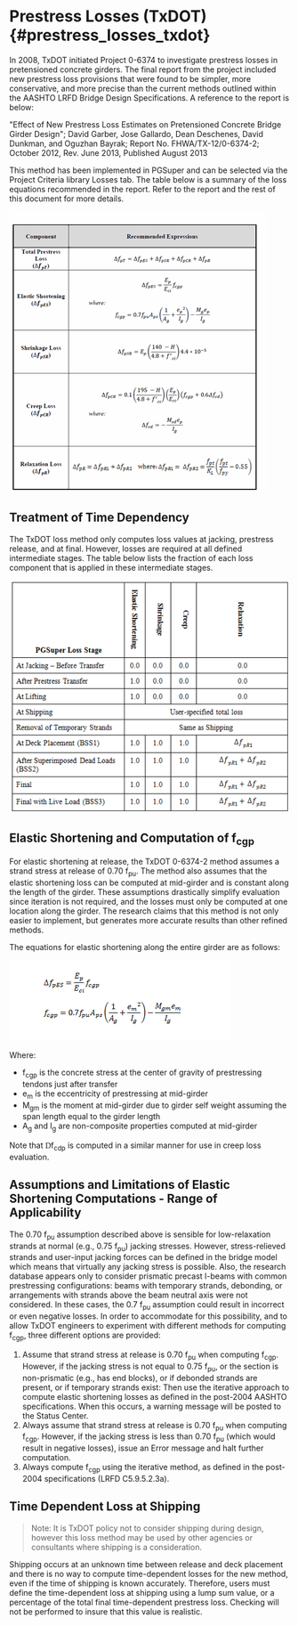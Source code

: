 Prestress Losses (TxDOT) {#prestress_losses_txdot}
======================================
In 2008, TxDOT initiated Project 0-6374 to investigate prestress losses in pretensioned concrete girders. The final report from the project included new prestress loss provisions that were found to be simpler, more conservative, and more precise than the current methods outlined within the AASHTO LRFD Bridge Design Specifications. A reference to the report is below:

"Effect of New Prestress Loss Estimates on Pretensioned Concrete Bridge Girder Design"; David Garber, Jose Gallardo, Dean Deschenes, David Dunkman, and Oguzhan Bayrak; Report No. FHWA/TX-12/0-6374-2; October 2012, Rev. June 2013, Published August 2013

This method has been implemented in PGSuper and can be selected via the Project Criteria library Losses tab. The table below is a summary of the loss equations recommended in the report. Refer to the report and the rest of this document for more details.

![](TxDOT_Research_Report_0-6374-2_Equations.gif)

Treatment of Time Dependency
----------------------------
The TxDOT loss method only computes loss values at jacking, prestress release, and at final. However, losses are required at all defined intermediate stages. The table below lists the fraction of each loss component that is applied in these intermediate stages. 

![](TxDOT_Research_Report_0-6374-2_Table.gif)

 
Elastic Shortening and Computation of f<sub>cgp</sub>
------------------------------------------
For elastic shortening at release, the TxDOT 0-6374-2 method assumes a strand stress at release of 0.70 f<sub>pu</sub>. The method also assumes that the elastic shortening loss can be computed at mid-girder and is constant along the length of the girder. These assumptions drastically simplify evaluation since iteration is not required, and the losses must only be computed at one location along the girder. The research claims that this method is not only easier to implement, but generates more accurate results than other refined methods.

The equations for elastic shortening along the entire girder are as follows:

![](TxDOT_Research_Report_0-6374-2_ElasticShortening.gif)


Where: 

* f<sub>cgp</sub>  is the concrete stress at the center of gravity of prestressing tendons just after transfer
* e<sub>m</sub>  is the eccentricity of prestressing at mid-girder
* M<sub>gm</sub>  is the moment at mid-girder due to girder self weight assuming the span length equal to the girder length
* A<sub>g</sub> and I<sub>g</sub> are non-composite properties computed at mid-girder

Note that <span style="font-family:symbol">D</span>f<sub>cdp</sub> is computed in a similar manner for use in creep loss evaluation.

Assumptions and Limitations of Elastic Shortening Computations - Range of Applicability
----------------------------------------------------------------------------------------
The 0.70 f<sub>pu</sub> assumption described above is sensible for low-relaxation strands at normal (e.g., 0.75 f<sub>pu</sub>) jacking stresses. However, stress-relieved strands and user-input jacking forces can be defined in the bridge model which means that virtually any jacking stress is possible. Also, the research database appears only to consider prismatic precast I-beams with common prestressing configurations: beams with temporary strands, debonding, or arrangements with strands above the beam neutral axis were not considered. In these cases, the 0.7 f<sub>pu</sub> assumption could result in incorrect or even negative losses. In order to accommodate for this possibility, and to allow TxDOT engineers to experiment with different methods for computing f<sub>cgp</sub>, three different options are provided:

1. Assume that strand stress at release is 0.70 f<sub>pu</sub> when computing f<sub>cgp</sub>. However, if the jacking stress is not equal to 0.75 f<sub>pu</sub>, or the section is non-prismatic (e.g., has end blocks), or if debonded strands are present, or if temporary strands exist: Then use the iterative approach to compute elastic shortening losses as defined in the post-2004 AASHTO specifications. When this occurs, a warning message will be posted to the Status Center.
2. Always assume that strand stress at release is 0.70 f<sub>pu</sub> when computing f<sub>cgp</sub>. However, if the jacking stress is less than  0.70 f<sub>pu</sub> (which would result in negative losses), issue an Error message and halt further computation.
3. Always compute f<sub>cgp</sub> using the iterative method, as defined in the post-2004 specifications (LRFD C5.9.5.2.3a).

Time Dependent Loss at Shipping
---------------------------------
> Note: It is TxDOT policy not to consider shipping during design, however this loss method may be used by other agencies or consultants where shipping is a consideration. 

Shipping occurs at an unknown time between release and deck placement and there is no way to compute time-dependent losses for the new method, even if the time of shipping is known accurately. Therefore, users must define the time-dependent loss at shipping using a lump sum value, or a percentage of the total final time-dependent prestress loss. Checking will not be performed to insure that this value is realistic.

